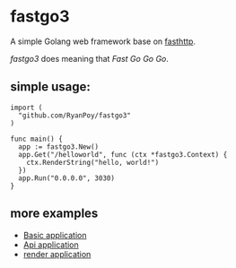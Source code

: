 # fastgo3

A simple Golang web framework base on [fasthttp](https://github.com/valyala/fasthttp). 

*fastgo3* does meaning that *Fast Go Go Go*.


## simple usage:
``` Golang
import (
  "github.com/RyanPoy/fastgo3"
)

func main() {
  app := fastgo3.New()
  app.Get("/helloworld", func (ctx *fastgo3.Context) {
    ctx.RenderString("hello, world!")
  })
  app.Run("0.0.0.0", 3030)
}
```

## more examples
* [Basic application](examples/basic_app)
* [Api application](examples/api_app)
* [render application](examples/render_app)
